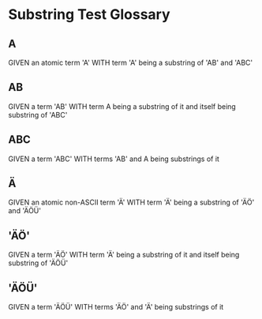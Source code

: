 # Substring Test Glossary

## A

GIVEN an atomic term 'A' WITH term 'A' being a substring of 'AB' and 'ABC'

## AB

GIVEN a term 'AB' WITH term A being a substring of it and itself being substring of 'ABC'

## ABC

GIVEN a term 'ABC' WITH terms 'AB' and A being substrings of it



## Ä

GIVEN an atomic non-ASCII term 'Ä' WITH term 'Ä' being a substring of 'ÄÖ' and 'ÄÖÜ'

## 'ÄÖ'

GIVEN a term 'ÄÖ' WITH term 'Ä' being a substring of it and itself being substring of 'ÄÖÜ'

## 'ÄÖÜ'

GIVEN a term 'ÄÖÜ' WITH terms 'ÄÖ' and 'Ä' being substrings of it
